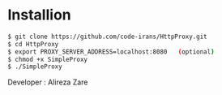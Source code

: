 # Installion
```bash
$ git clone https://github.com/code-irans/HttpProxy.git
$ cd HttpProxy
$ export PROXY_SERVER_ADDRESS=localhost:8080   (optional)
$ chmod +x SimpleProxy
$ ./SimpleProxy
```
Developer : Alireza Zare
